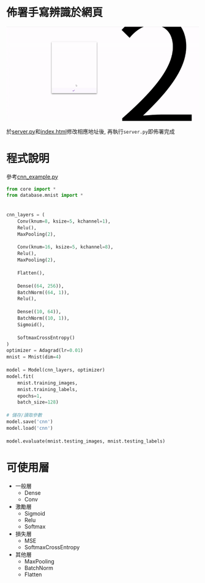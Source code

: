 # 佈署手寫辨識於網頁
![網頁示範](https://github.com/sunrimii/midoria/blob/master/demo.gif)

於[server.py](https://github.com/sunrimii/midoria/blob/master/server.py)和[index.html](https://github.com/sunrimii/midoria/blob/master/templates/index.html)修改相應地址後, 再執行`server.py`即佈署完成

# 程式說明
參考[cnn_example.py](https://github.com/sunrimii/midoria/blob/master/cnn_example.py)
```python
from core import *
from database.mnist import *


cnn_layers = (
    Conv(knum=8, ksize=5, kchannel=1), 
    Relu(), 
    MaxPooling(2), 
    
    Conv(knum=16, ksize=5, kchannel=8), 
    Relu(), 
    MaxPooling(2), 
    
    Flatten(), 
    
    Dense((64, 256)), 
    BatchNorm((64, 1)), 
    Relu(), 

    Dense((10, 64)), 
    BatchNorm((10, 1)), 
    Sigmoid(), 
    
    SoftmaxCrossEntropy()
)
optimizer = Adagrad(lr=0.01)
mnist = Mnist(dim=4)

model = Model(cnn_layers, optimizer)
model.fit(
    mnist.training_images, 
    mnist.training_labels, 
    epochs=1, 
    batch_size=128)

# 儲存/讀取參數
model.save('cnn')
model.load('cnn')

model.evaluate(mnist.testing_images, mnist.testing_labels)
```

# 可使用層
- 一般層
  - Dense
  - Conv
- 激勵層
  - Sigmoid
  - Relu
  - Softmax
- 損失層
  - MSE
  - SoftmaxCrossEntropy
- 其他層
  - MaxPooling
  - BatchNorm
  - Flatten
